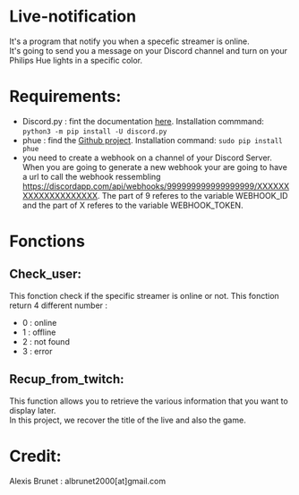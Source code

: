 # Live-notification

It's a program that notify you when a specefic streamer is online.  
It's going to send you a message on your Discord channel and turn on your Philips Hue lights in a specific color.  

# Requirements:
- Discord.py : fint the documentation [here](https://discordpy.readthedocs.io/en/latest/index.html). Installation commmand: ```python3 -m pip install -U discord.py```
- phue : find the [Github project](https://github.com/studioimaginaire/phue). Installation command:  ```sudo pip install phue```
- you need to create a webhook on a channel of your Discord Server. When you are going to generate a new webhook your are going to have a url to call the webhook ressembling https://discordapp.com/api/webhooks/999999999999999999/XXXXXXXXXXXXXXXXXXXX. The part of 9 referes to the variable WEBHOOK_ID and the part of X referes to the variable WEBHOOK_TOKEN.

# Fonctions
## Check_user:
This fonction check if the specific streamer is online or not. 
This fonction return 4 different number :  
* 0 : online
* 1 : offline
* 2 : not found
* 3 : error

## Recup_from_twitch:
This function allows you to retrieve the various information that you want to display later.  
In this project, we recover the title of the live and also the game.  

# Credit:
Alexis Brunet : albrunet2000[at]gmail.com
